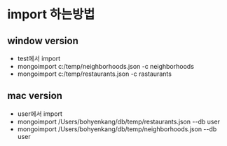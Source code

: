 # import 하는방법
## window version
- test에서 import
- mongoimport c:/temp/neighborhoods.json  -c neighborhoods
- mongoimport c:/temp/restaurants.json  -c rastaurants


## mac version
- user에서 import
- mongoimport /Users/bohyenkang/db/temp/restaurants.json --db user
- mongoimport /Users/bohyenkang/db/temp/neighborhoods.json --db user
